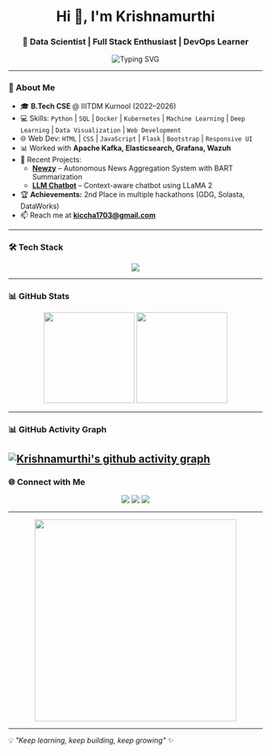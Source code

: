 <!-- Animated GitHub Profile README -->

<h1 align="center">Hi 👋, I'm Krishnamurthi</h1>
<h3 align="center">🚀 Data Scientist | Full Stack Enthusiast | DevOps Learner</h3>

<p align="center">
  <img src="https://readme-typing-svg.herokuapp.com?font=Fira+Code&size=22&pause=1000&color=00F7F7&width=600&lines=Passionate+about+AI%2C+ML+%26+Data+Science;Building+Scalable+Web+Apps;Lifelong+Learner+%26+Problem+Solver" alt="Typing SVG" />
</p>

---

### 🚀 About Me
- 🎓 **B.Tech CSE** @ IIITDM Kurnool (2022–2026)
- 💻 Skills: `Python` | `SQL` | `Docker` | `Kubernetes` | `Machine Learning` | `Deep Learning` | `Data Visualization` | `Web Development`
- 🌐 Web Dev: `HTML` | `CSS` | `JavaScript` | `Flask` | `Bootstrap` | `Responsive UI`
- 📊 Worked with **Apache Kafka, Elasticsearch, Grafana, Wazuh**
- 🔭 Recent Projects:
  - **[Newzy](https://github.com/krishnamurthi-ramesh/Newzy_)** – Autonomous News Aggregation System with BART Summarization
  - **[LLM Chatbot](https://github.com/krishnamurthi-ramesh/chatbot_using_nlp_)** – Context-aware chatbot using LLaMA 2
- 🏆 **Achievements:** 2nd Place in multiple hackathons (GDG, Solasta, DataWorks)
- 📫 Reach me at **kiccha1703@gmail.com**

---

### 🛠 Tech Stack
<p align="center">
  <img src="https://skillicons.dev/icons?i=python,tensorflow,pytorch,flask,html,css,js,bootstrap,react,docker,kubernetes,git,github,linux,postgresql,mysql,powershell" />
</p>

---

### 📊 GitHub Stats
<p align="center">
  <img src="https://github-readme-stats.vercel.app/api?username=krishnamurthi-ramesh&show_icons=true&theme=tokyonight" height="180em"/>
  <img src="https://github-readme-streak-stats.herokuapp.com/?user=krishnamurthi-ramesh&theme=tokyonight" height="180em"/>
</p>

---
### 📊 GitHub Activity Graph
[![Krishnamurthi's github activity graph](https://github-readme-activity-graph.vercel.app/graph?username=krishnamurthi-ramesh&theme=tokyo-night)](https://github.com/ashutosh00710/github-readme-activity-graph)
---

### 🌐 Connect with Me
<p align="center">
  <a href="https://www.linkedin.com/in/krishna9003762619murthi/"><img src="https://img.shields.io/badge/LinkedIn-0A66C2?logo=linkedin&logoColor=white&style=for-the-badge"/></a>
  <a href="mailto:kiccha1703@gmail.com"><img src="https://img.shields.io/badge/Email-D14836?logo=gmail&logoColor=white&style=for-the-badge"/></a>
  <a href="https://github.com/krishnamurthi-ramesh"><img src="https://img.shields.io/badge/GitHub-171515?logo=github&logoColor=white&style=for-the-badge"/></a>
</p>

---

<p align="center">
  <img src="https://raw.githubusercontent.com/krishnamurthi-ramesh/krishnamurthi-ramesh/main/assets/coding.gif" width="400"/>
</p>

---

💡 *"Keep learning, keep building, keep growing"* ✨

